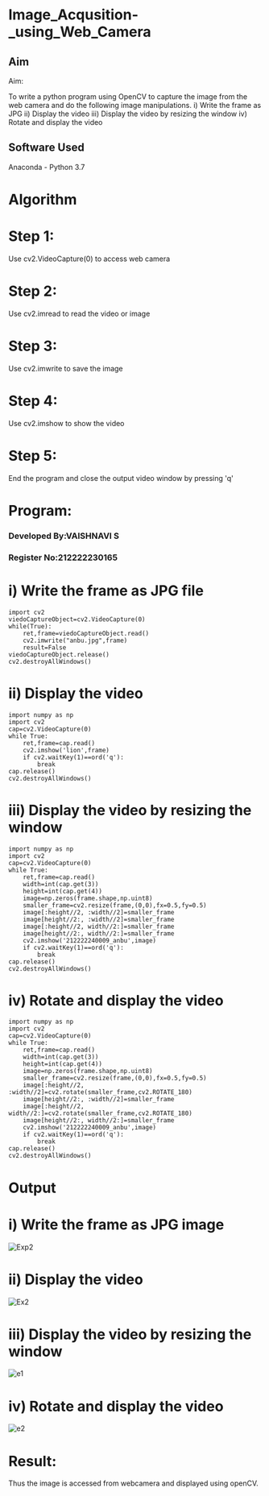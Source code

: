 # Image_Acqusition-_using_Web_Camera
## Aim
 
Aim:
 
To write a python program using OpenCV to capture the image from the web camera and do the following image manipulations.
i) Write the frame as JPG 
ii) Display the video 
iii) Display the video by resizing the window
iv) Rotate and display the video

## Software Used
Anaconda - Python 3.7


# Algorithm
# Step 1:
Use cv2.VideoCapture(0) to access web camera

# Step 2:
Use cv2.imread to read the video or image

# Step 3:
Use cv2.imwrite to save the image

# Step 4:
Use cv2.imshow to show the video

# Step 5:
End the program and close the output video window by pressing 'q'

# Program:
### Developed By:VAISHNAVI S
### Register No:212222230165

# i) Write the frame as JPG file
```
import cv2
viedoCaptureObject=cv2.VideoCapture(0)
while(True):
    ret,frame=viedoCaptureObject.read()
    cv2.imwrite("anbu.jpg",frame)
    result=False
viedoCaptureObject.release()
cv2.destroyAllWindows()
```
# ii) Display the video
```
import numpy as np
import cv2
cap=cv2.VideoCapture(0)
while True:
    ret,frame=cap.read()
    cv2.imshow('lion',frame)
    if cv2.waitKey(1)==ord('q'):
        break
cap.release()
cv2.destroyAllWindows()
```
# iii) Display the video by resizing the window
```
import numpy as np
import cv2
cap=cv2.VideoCapture(0)
while True:
    ret,frame=cap.read()
    width=int(cap.get(3))
    height=int(cap.get(4))
    image=np.zeros(frame.shape,np.uint8)
    smaller_frame=cv2.resize(frame,(0,0),fx=0.5,fy=0.5)
    image[:height//2, :width//2]=smaller_frame
    image[height//2:, :width//2]=smaller_frame
    image[:height//2, width//2:]=smaller_frame
    image[height//2:, width//2:]=smaller_frame
    cv2.imshow('212222240009_anbu',image)
    if cv2.waitKey(1)==ord('q'):
        break
cap.release()
cv2.destroyAllWindows()
```
# iv) Rotate and display the video
```
import numpy as np
import cv2
cap=cv2.VideoCapture(0)
while True:
    ret,frame=cap.read()
    width=int(cap.get(3))
    height=int(cap.get(4))
    image=np.zeros(frame.shape,np.uint8)
    smaller_frame=cv2.resize(frame,(0,0),fx=0.5,fy=0.5)
    image[:height//2, :width//2]=cv2.rotate(smaller_frame,cv2.ROTATE_180)
    image[height//2:, :width//2]=smaller_frame
    image[:height//2, width//2:]=cv2.rotate(smaller_frame,cv2.ROTATE_180)
    image[height//2:, width//2:]=smaller_frame
    cv2.imshow('212222240009_anbu',image)
    if cv2.waitKey(1)==ord('q'):
        break
cap.release()
cv2.destroyAllWindows()
```
# Output
# i) Write the frame as JPG image
![Exp2](https://github.com/Vaishnavi-saravanan/Image_Acqusition-_using_Web_Camera/assets/118541897/675e43b3-e9df-4ce9-8ed1-c0011061ee8f)


# ii) Display the video
![Ex2](https://github.com/Vaishnavi-saravanan/Image_Acqusition-_using_Web_Camera/assets/118541897/b095ce6e-fa59-46b4-a460-17633f32a3e6)


# iii) Display the video by resizing the window

![e1](https://github.com/Vaishnavi-saravanan/Image_Acqusition-_using_Web_Camera/assets/118541897/b68b03bd-44d3-4f71-b0aa-185c50e22f70)

# iv) Rotate and display the video

![e2](https://github.com/Vaishnavi-saravanan/Image_Acqusition-_using_Web_Camera/assets/118541897/1a9dd229-7e40-4356-9a0b-d9b4c3a3c647)


# Result:
Thus the image is accessed from webcamera and displayed using openCV.
